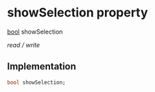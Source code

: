 


# showSelection property






[bool](https://api.flutter.dev/flutter/dart-core/bool-class.html) showSelection
  
_read / write_






## Implementation

```dart
bool showSelection;


```







